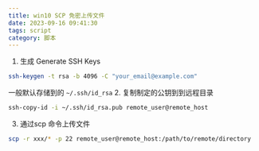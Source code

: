 ```yaml
---
title: win10 SCP 免密上传文件
date: 2023-09-16 09:41:30
tags: script
category: 脚本
---
```


1. 生成 Generate SSH Keys
```BASH
ssh-keygen -t rsa -b 4096 -C "your_email@example.com"
```
一般默认存储到的 `~/.ssh/id_rsa`
2. 复制制定的公钥到到远程目录
```BASH
ssh-copy-id -i ~/.ssh/id_rsa.pub remote_user@remote_host
```
3. 通过scp 命令上传文件
```BASH
scp -r xxx/* -p 22 remote_user@remote_host:/path/to/remote/directory
```